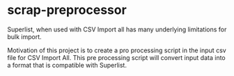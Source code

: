 # scrap-preprocessor

Superlist, when used with CSV Import all has many underlying limitations for bulk import.

Motivation of this project is to create a pro processing script in the input csv file for CSV Import All. This pre processing script will convert input data into a format that is compatible with Superlist.
